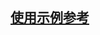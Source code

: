 ## [使用示例参考](https://gitee.com/yao_liuyang/phpStudyDoc/blob/main/laravel/%E7%AC%AC%E4%B8%89%E6%96%B9%E5%BA%93/laravel%E4%BD%BF%E7%94%A8sqlite%E6%95%B0%E6%8D%AE%E5%BA%93.md)




